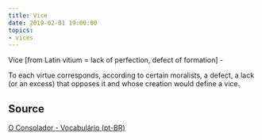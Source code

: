 ```yaml
---
title: Vice
date: 2019-02-01 19:00:00
topics:
- vices
---
```


Vice [from Latin vitium = lack of perfection, defect of formation] - 

To each virtue corresponds, according to certain moralists, a defect, a lack 
(or an excess) that opposes it and whose creation would define a vice.

## Source
[O Consolador - Vocabulário (pt-BR)](http://www.oconsolador.com.br/linkfixo/vocabulario/principal.html)
